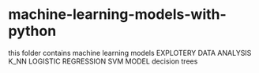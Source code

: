 # machine-learning-models-with-python
this folder contains machine learning models 
EXPLOTERY DATA ANALYSIS
K_NN 
LOGISTIC REGRESSION
SVM MODEL 
decision trees

